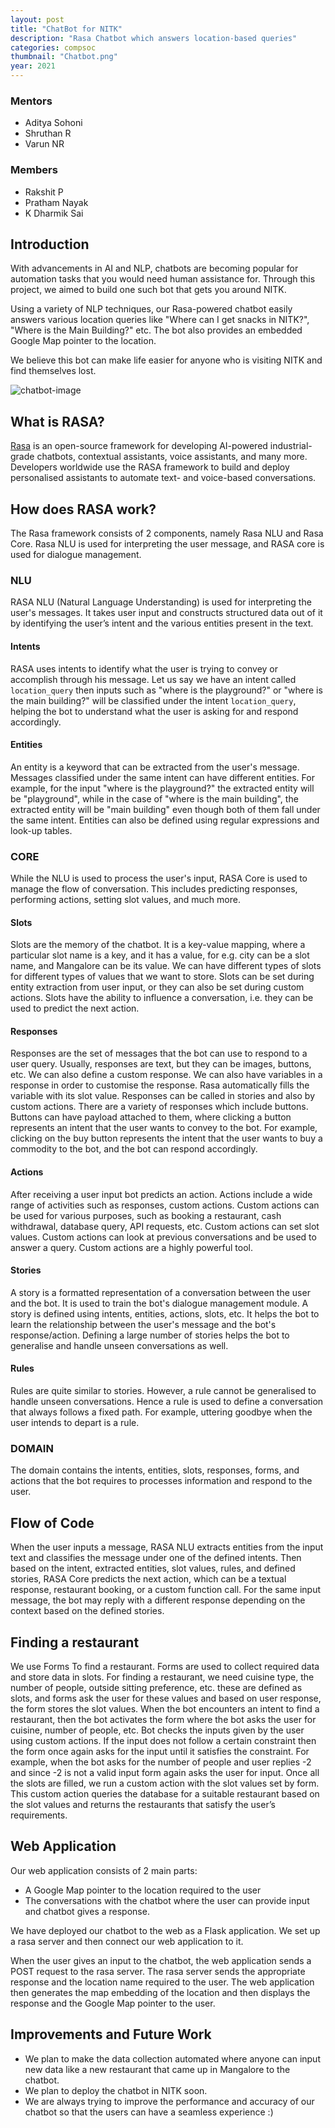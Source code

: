 ```yaml
---
layout: post
title: "ChatBot for NITK"
description: "Rasa Chatbot which answers location-based queries"
categories: compsoc
thumbnail: "Chatbot.png"
year: 2021
---
```

 
### Mentors
 
- Aditya Sohoni
- Shruthan R
- Varun NR
 
### Members
 
- Rakshit P
- Pratham Nayak
- K Dharmik Sai
 
## Introduction
 
With advancements in AI and NLP, chatbots are becoming popular for automation tasks that you would need human assistance for. Through this project, we aimed to build one such bot that gets you around NITK.
 
Using a variety of NLP techniques, our Rasa-powered chatbot easily answers various location queries like "Where can I get snacks in NITK?", "Where is the Main Building?" etc. The bot also provides an embedded Google Map pointer to the location.
 
We believe this bot can make life easier for anyone who is visiting NITK and find themselves lost.
 
![chatbot-image](/virtual-expo/assets/img/compsoc/chatbot_image.png)
 
## What is RASA?
 
[Rasa](https://github.com/RasaHQ/rasa) is an open-source framework for developing AI-powered industrial-grade chatbots, contextual assistants, voice assistants, and many more. Developers worldwide use the RASA framework to build and deploy personalised assistants to automate text- and voice-based conversations.
 
## How does RASA work?
 
The Rasa framework consists of 2 components, namely Rasa NLU and Rasa Core. Rasa NLU is used for interpreting the user message, and RASA core is used for dialogue management.
 
### NLU
 
RASA NLU (Natural Language Understanding) is used for interpreting the user's messages. It takes user input and constructs structured data out of it by identifying the user’s intent and the various entities present in the text.
 
#### Intents
 
RASA uses intents to identify what the user is trying to convey or accomplish through his message. Let us say we have an intent called `location_query` then inputs such as "where is the playground?" or "where is the main building?" will be classified under the intent `location_query`, helping the bot to understand what the user is asking for and respond accordingly.
 
#### Entities
 
An entity is a keyword that can be extracted from the user's message. Messages classified under the same intent can have different entities. For example, for the input "where is the playground?" the extracted entity will be "playground", while in the case of "where is the main building", the extracted entity will be "main building" even though both of them fall under the same intent. Entities can also be defined using regular expressions and look-up tables.
 
### CORE
 
While the NLU is used to process the user's input, RASA Core is used to manage the flow of conversation. This includes predicting responses, performing actions, setting slot values, and much more.
 
#### Slots
 
Slots are the memory of the chatbot. It is a key-value mapping, where a particular slot name is a key, and it has a  value, for e.g. city can be a slot name, and Mangalore can be its value. We can have different types of slots for different types of values that we want to store. Slots can be set during entity extraction from user input, or they can also be set during custom actions. Slots have the ability to influence a conversation, i.e. they can be used to predict the next action.  
 
#### Responses
 
Responses are the set of messages that the bot can use to respond to a user query. Usually, responses are text, but they can be images, buttons, etc. We can also define a custom response. We can also have variables in a response in order to customise the response. Rasa automatically fills the variable with its slot value. Responses can be called in stories and also by custom actions. There are a variety of responses which include buttons. Buttons can have payload attached to them, where clicking a button represents an intent that the user wants to convey to the bot. For example, clicking on the buy button represents the intent that the user wants to buy a commodity to the bot, and the bot can respond accordingly.
 
#### Actions
 
After receiving a user input bot predicts an action. Actions include a wide range of activities such as responses, custom actions. Custom actions can be used for various purposes, such as booking a restaurant, cash withdrawal, database query, API requests, etc. Custom actions can set slot values. Custom actions can look at previous conversations and be used to answer a query. Custom actions are a highly powerful tool.
 
#### Stories
 
A story is a formatted representation of a conversation between the user and the bot. It is used to train the bot's dialogue management module. A story is defined using intents, entities, actions, slots, etc. It helps the bot to learn the relationship between the user's message and the bot's response/action. Defining a large number of stories helps the bot to generalise and handle unseen conversations as well.
 
#### Rules
 
Rules are quite similar to stories. However, a rule cannot be generalised to handle unseen conversations. Hence a rule is used to define a conversation that always follows a fixed path. For example, uttering goodbye when the user intends to depart is a rule.
 
### DOMAIN
 
The domain contains the intents, entities, slots, responses, forms, and actions that the bot requires to processes information and respond to the user.
 
## Flow of Code
 
When the user inputs a message, RASA NLU extracts entities from the input text and classifies the message under one of the defined intents. Then based on the intent, extracted entities, slot values, rules, and defined stories, RASA Core predicts the next action, which can be a textual response, restaurant booking, or a custom function call. For the same input message, the bot may reply with a different response depending on the context based on the defined stories.
 
## Finding a restaurant
 
We use Forms To find a restaurant. Forms are used to collect required data and store data in slots. For finding a restaurant, we need cuisine type, the number of people, outside sitting preference, etc. these are defined as slots, and forms ask the user for these values and based on user response, the form stores the slot values. When the bot encounters an intent to find a restaurant, then the bot activates the form where the bot asks the user for cuisine, number of people, etc. Bot checks the inputs given by the user using custom actions. If the input does not follow a certain constraint then the form once again asks for the input until it satisfies the constraint. For example, when the bot asks for the number of people and user replies -2 and since -2 is not a valid input form again asks the user for input. Once all the slots are filled, we run a custom action with the slot values set by form. This custom action queries the database for a suitable restaurant based on the slot values and returns the restaurants that satisfy the user’s requirements.
 
## Web Application
 
Our web application consists of 2 main parts:
 
- A Google Map pointer to the location required to the user
- The conversations with the chatbot where the user can provide input and chatbot gives a response.
 
 We have deployed our chatbot to the web as a Flask application. We set up a rasa server and then connect our web application to it.
 
 When the user gives an input to the chatbot, the web application sends a POST request to the rasa server. The rasa server sends the appropriate response and the location name required to the user. The web application then generates the map embedding of the location and then displays the response and the Google Map pointer to the user.
 
## Improvements and Future Work
 
- We plan to make the data collection automated where anyone can input new data like a new restaurant that came up in Mangalore to the chatbot.
- We plan to deploy the chatbot in NITK soon.
- We are always trying to improve the performance and accuracy of our chatbot so that the users can have a seamless experience :)
